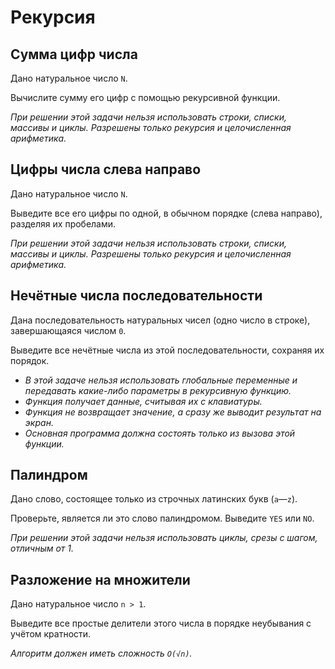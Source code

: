 # Рекурсия

##  Сумма цифр числа

Дано натуральное число `N`.

Вычислите сумму его цифр с помощью рекурсивной функции.

_При решении этой задачи нельзя использовать строки, списки, массивы и циклы. Разрешены только рекурсия и целочисленная арифметика._

## Цифры числа слева направо

Дано натуральное число `N`.

Выведите все его цифры по одной, в обычном порядке (слева направо), разделяя их пробелами.

_При решении этой задачи нельзя использовать строки, списки, массивы и циклы. Разрешены только рекурсия и целочисленная арифметика._

## Нечётные числа последовательности

Дана последовательность натуральных чисел (одно число в строке), завершающаяся числом `0`.

Выведите все нечётные числа из этой последовательности, сохраняя их порядок.

- _В этой задаче нельзя использовать глобальные переменные и передавать какие-либо параметры в рекурсивную функцию._
- _Функция получает данные, считывая их с клавиатуры._
- _Функция не возвращает значение, а сразу же выводит результат на экран._
- _Основная программа должна состоять только из вызова этой функции._

## Палиндром

Дано слово, состоящее только из строчных латинских букв (`a`—`z`).

Проверьте, является ли это слово палиндромом. Выведите `YES` или `NO`.

_При решении этой задачи нельзя использовать циклы, срезы с шагом, отличным от 1._

## Разложение на множители

Дано натуральное число `n > 1`.

Выведите все простые делители этого числа в порядке неубывания с учётом кратности.

_Алгоритм должен иметь сложность `O(√n)`._
